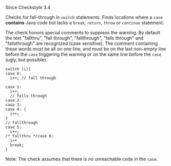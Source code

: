 Since Checkstyle 3.4

Checks for fall-through in `switch` statements. Finds locations where a `case` **contains** Java code but lacks a `break`, `return`, `throw` or `continue` statement.

The check honors special comments to suppress the warning. By default the text "fallthru", "fall through", "fallthrough", "falls through" and "fallsthrough" are recognized (case sensitive). The comment containing these words must be all on one line, and must be on the last non-empty line before the `case` triggering the warning or on the same line before the `case` (ugly, but possible).

    switch (i){
    case 0:
      i++; // fall through
    
    case 1:
      i++;
      // falls through
    case 2:
    case 3:
    case 4: {
      i++;
    }
    // fallthrough
    case 5:
      i++;
    /* fallthru */case 6:
      i++
      break;
    }

Note: The check assumes that there is no unreachable code in the `case`.